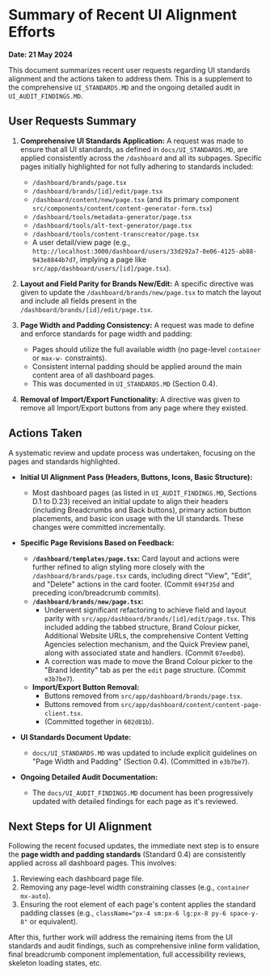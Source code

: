 # Summary of Recent UI Alignment Efforts

**Date: 21 May 2024**

This document summarizes recent user requests regarding UI standards alignment and the actions taken to address them. This is a supplement to the comprehensive `UI_STANDARDS.MD` and the ongoing detailed audit in `UI_AUDIT_FINDINGS.MD`.

## User Requests Summary

1.  **Comprehensive UI Standards Application:** A request was made to ensure that all UI standards, as defined in `docs/UI_STANDARDS.MD`, are applied consistently across the `/dashboard` and all its subpages. Specific pages initially highlighted for not fully adhering to standards included:
    *   `/dashboard/brands/page.tsx`
    *   `/dashboard/brands/[id]/edit/page.tsx`
    *   `/dashboard/content/new/page.tsx` (and its primary component `src/components/content/content-generator-form.tsx`)
    *   `/dashboard/tools/metadata-generator/page.tsx`
    *   `/dashboard/tools/alt-text-generator/page.tsx`
    *   `/dashboard/tools/content-transcreator/page.tsx`
    *   A user detail/view page (e.g., `http://localhost:3000/dashboard/users/33d292a7-0e06-4125-ab88-943e8844b7d7`, implying a page like `src/app/dashboard/users/[id]/page.tsx`).

2.  **Layout and Field Parity for Brands New/Edit:** A specific directive was given to update the `/dashboard/brands/new/page.tsx` to match the layout and include all fields present in the `/dashboard/brands/[id]/edit/page.tsx`.

3.  **Page Width and Padding Consistency:** A request was made to define and enforce standards for page width and padding:
    *   Pages should utilize the full available width (no page-level `container` or `max-w-` constraints).
    *   Consistent internal padding should be applied around the main content area of all dashboard pages.
    *   This was documented in `UI_STANDARDS.MD` (Section 0.4).

4.  **Removal of Import/Export Functionality:** A directive was given to remove all Import/Export buttons from any page where they existed.

## Actions Taken

A systematic review and update process was undertaken, focusing on the pages and standards highlighted.

*   **Initial UI Alignment Pass (Headers, Buttons, Icons, Basic Structure):**
    *   Most dashboard pages (as listed in `UI_AUDIT_FINDINGS.MD`, Sections D.1 to D.23) received an initial update to align their headers (including Breadcrumbs and Back buttons), primary action button placements, and basic icon usage with the UI standards. These changes were committed incrementally.

*   **Specific Page Revisions Based on Feedback:**
    *   **`/dashboard/templates/page.tsx`:** Card layout and actions were further refined to align styling more closely with the `/dashboard/brands/page.tsx` cards, including direct "View", "Edit", and "Delete" actions in the card footer. (Commit `694f35d` and preceding icon/breadcrumb commits).
    *   **`/dashboard/brands/new/page.tsx`:**
        *   Underwent significant refactoring to achieve field and layout parity with `src/app/dashboard/brands/[id]/edit/page.tsx`. This included adding the tabbed structure, Brand Colour picker, Additional Website URLs, the comprehensive Content Vetting Agencies selection mechanism, and the Quick Preview panel, along with associated state and handlers. (Commit `07eedb0`).
        *   A correction was made to move the Brand Colour picker to the "Brand Identity" tab as per the `edit` page structure. (Commit `e3b7be7`).
    *   **Import/Export Button Removal:**
        *   Buttons removed from `src/app/dashboard/brands/page.tsx`.
        *   Buttons removed from `src/app/dashboard/content/content-page-client.tsx`.
        *   (Committed together in `602d81b`).

*   **UI Standards Document Update:**
    *   `docs/UI_STANDARDS.MD` was updated to include explicit guidelines on "Page Width and Padding" (Section 0.4). (Committed in `e3b7be7`).

*   **Ongoing Detailed Audit Documentation:**
    *   The `docs/UI_AUDIT_FINDINGS.MD` document has been progressively updated with detailed findings for each page as it's reviewed.

## Next Steps for UI Alignment

Following the recent focused updates, the immediate next step is to ensure the **page width and padding standards** (Standard 0.4) are consistently applied across all dashboard pages. This involves:

1.  Reviewing each dashboard page file.
2.  Removing any page-level width constraining classes (e.g., `container mx-auto`).
3.  Ensuring the root element of each page's content applies the standard padding classes (e.g., `className="px-4 sm:px-6 lg:px-8 py-6 space-y-8"` or equivalent).

After this, further work will address the remaining items from the UI standards and audit findings, such as comprehensive inline form validation, final breadcrumb component implementation, full accessibility reviews, skeleton loading states, etc. 